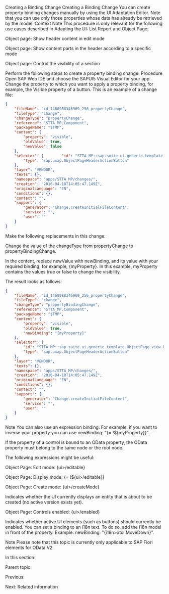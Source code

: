 Creating a Binding Change
Creating a Binding Change
You can create property binding changes manually by using the UI Adaptation Editor. Note that you can use only those properties whose data has already be retrieved by the model.
Context
Note
This procedure is only relevant for the following use cases described in Adapting the UI: List Report and Object Page:

Object page: Show header content in edit mode

Object page: Show content parts in the header according to a specific mode

Object page: Control the visibility of a section

Perform the following steps to create a property binding change:
Procedure
Open SAP Web IDE and choose the SAPUI5 Visual Editor for your app.
Change the property to which you want to apply a property binding, for example, the Visible property of a button. This is an example of a change file:
```json
{
    "fileName": "id_1460988346969_256_propertyChange",
    "fileType": "change",
    "changeType": "propertyChange",
    "reference": "STTA_MP.Component",
    "packageName": "$TMP",
    "content": {
        "property": "visible",
        "oldValue": true,
        "newValue": false
    },
    "selector": {        "id": "STTA_MP::sap.suite.ui.generic.template.ObjectPage.view.Details::STTA_C_MP_Product--action::STTA_PROD_MAN.STTA_PROD_MAN_Entities::STTA_C_MP_ProductCopywithparams",
        "type": "sap.uxap.ObjectPageHeaderActionButton"
    },
    "layer": "VENDOR",
    "texts": {},
    "namespace": "apps/STTA_MP/changes/",
    "creation": "2016-04-18T14:05:47.149Z",
    "originalLanguage": "EN",
    "conditions": {},
    "context": "",
    "support": {
        "generator": "Change.createInitialFileContent",
        "service": "",
        "user": ""
    }
}
```
Make the following replacements in this change:

Change the value of the changeType from propertyChange to propertyBindingChange.

In the content, replace newValue with newBinding, and its value with your required binding, for example, {myProperty}. In this example, myProperty contains the values true or false to change the visibility.

The result looks as follows:
```json
{
    "fileName": "id_1460988346969_256_propertyChange",
    "fileType": "change",
    "changeType": "propertyBindingChange",
    "reference": "STTA_MP.Component",
    "packageName": "$TMP",
    "content": {
        "property": "visible",
        "oldValue": true,
        "newBinding": "{myProperty}"
    },
    "selector": {
        "id": "STTA_MP::sap.suite.ui.generic.template.ObjectPage.view.Details::STTA_C_MP_Product--action::STTA_PROD_MAN.STTA_PROD_MAN_Entities::STTA_C_MP_ProductCopywithparams",
        "type": "sap.uxap.ObjectPageHeaderActionButton"
    },
    "layer": "VENDOR",
    "texts": {},
    "namespace": "apps/STTA_MP/changes/",
    "creation": "2016-04-18T14:05:47.149Z",
    "originalLanguage": "EN",
    "conditions": {},
    "context": "",
    "support": {
        "generator": "Change.createInitialFileContent",
        "service": "",
        "user": ""
    }
}
```
Note
You can also use an expression binding. For example, if you want to inverse your property you can use newBinding: "{= !${myProperty}}".

If the property of a control is bound to an OData property, the OData property must belong to the same node or the root node.

The following expressions might be useful:

Object Page: Edit mode: {ui>/editable}

Object Page: Display mode: {= !${ui>/editable}}

Object Page: Create mode: {ui>/createMode}

Indicates whether the UI currently displays an entity that is about to be created (no active version exists yet).

Object Page: Controls enabled: {ui>/enabled}

Indicates whether active UI elements (such as buttons) should currently be enabled.
You can set a binding to an i18n text. To do so, add the i18n model in front of the property. Example: newBinding: "{i18n>xtol.MoveDown}".

Note
Please note that this topic is currently only applicable to SAP Fiori elements for OData V2.

In this section:

Parent topic:

Previous:

Next:
Related information